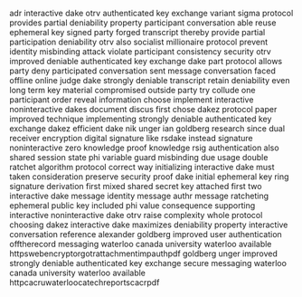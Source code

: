 adr interactive dake otrv authenticated key exchange variant sigma protocol provides partial deniability property participant conversation able reuse ephemeral key signed party forged transcript thereby provide partial participation deniability otrv also socialist millionaire protocol prevent identity misbinding attack violate participant consistency security otrv improved deniable authenticated key exchange dake part protocol allows party deny participated conversation sent message conversation faced offline online judge dake strongly deniable transcript retain deniability even long term key material compromised outside party try collude one participant order reveal information choose implement interactive noninteractive dakes document discus first chose dakez protocol paper improved technique implementing strongly deniable authenticated key exchange dakez efficient dake nik unger ian goldberg research since dual receiver encryption digital signature like rsdake instead signature noninteractive zero knowledge proof knowledge rsig authentication also shared session state phi variable guard misbinding due usage double ratchet algorithm protocol correct way initializing interactive dake must taken consideration preserve security proof dake initial ephemeral key ring signature derivation first mixed shared secret key attached first two interactive dake message identity message authr message ratcheting ephemeral public key included phi value consequence supporting interactive noninteractive dake otrv raise complexity whole protocol choosing dakez interactive dake maximizes deniability property interactive conversation reference alexander goldberg improved user authentication offtherecord messaging waterloo canada university waterloo available httpswebencryptorgotrattachmentimpauthpdf goldberg unger improved strongly deniable authenticated key exchange secure messaging waterloo canada university waterloo available httpcacruwaterloocatechreportscacrpdf